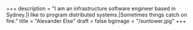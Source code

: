 +++
description = "I am an infrastructure software engineer based in Sydney.|I like to program distributed systems.|Sometimes things catch on fire."
title = "Alexander Else"
draft = false
bgimage = "/suntower.jpg"
+++
